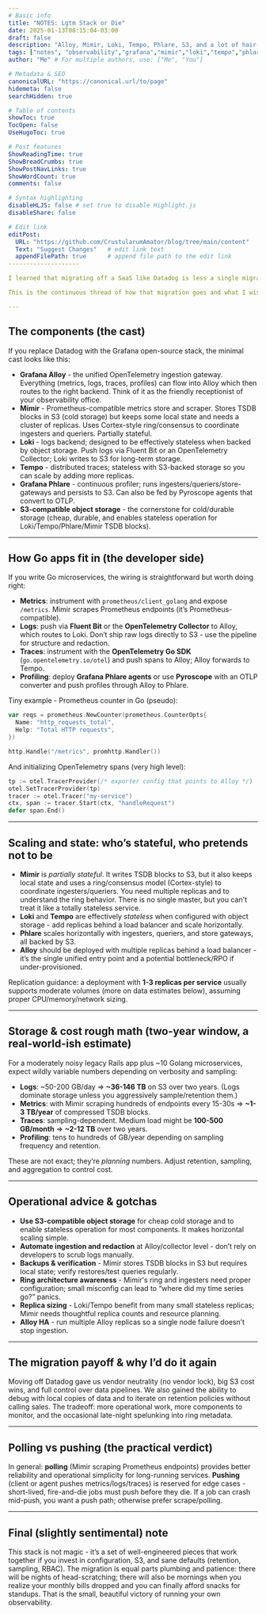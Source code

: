 ```yaml
---
# Basic info
title: "NOTES: Lgtm Stack or Die"
date: 2025-01-13T08:15:04-03:00
draft: false
description: "Alloy, Mimir, Loki, Tempo, Phlare, S3, and a lot of hair-pulling"
tags: ["notes", "observability","grafana","mimir","loki","tempo","phlare","opentelemetry","prometheus","golang","datadog-migration"]
author: "Me" # For multiple authors, use: ["Me", "You"]

# Metadata & SEO
canonicalURL: "https://canonical.url/to/page"
hidemeta: false
searchHidden: true

# Table of contents
showToc: true
TocOpen: false
UseHugoToc: true

# Post features
ShowReadingTime: true
ShowBreadCrumbs: true
ShowPostNavLinks: true
ShowWordCount: true
comments: false

# Syntax highlighting
disableHLJS: false # set true to disable Highlight.js
disableShare: false

# Edit link
editPost:
  URL: "https://github.com/CrustularumAmator/blog/tree/main/content"
  Text: "Suggest Changes"   # edit link text
  appendFilePath: true      # append file path to the edit link
--------------------

I learned that migrating off a SaaS like Datadog is less a single migration task and more a personality transplant for your infra team. You’re trading a polished one-click thing for a constellation of components that each have opinions, needs, and a flair for dramatic failure modes. But if you survive the awkward first semester, you end up with vendor-neutral observability, much cheaper S3 storage bills, and dashboards you actually control.

This is the continuous thread of how that migration goes and what I wish someone had told me before I began wrestling with buckets, rings, and ingestion gateways.

---
```


## The components (the cast)

If you replace Datadog with the Grafana open-source stack, the minimal cast looks like this:

* **Grafana Alloy** - the unified OpenTelemetry ingestion gateway. Everything (metrics, logs, traces, profiles) can flow into Alloy which then routes to the right backend. Think of it as the friendly receptionist of your observability office.
* **Mimir** - Prometheus-compatible metrics store and scraper. Stores TSDB blocks in S3 (cold storage) but keeps some local state and needs a cluster of replicas. Uses Cortex-style ring/consensus to coordinate ingesters and queriers. Partially stateful.
* **Loki** - logs backend; designed to be effectively stateless when backed by object storage. Push logs via Fluent Bit or an OpenTelemetry Collector; Loki writes to S3 for long-term storage.
* **Tempo** - distributed traces; stateless with S3-backed storage so you can scale by adding more replicas.
* **Grafana Phlare** - continuous profiler; runs ingesters/queriers/store-gateways and persists to S3. Can also be fed by Pyroscope agents that convert to OTLP.
* **S3-compatible object storage** - the cornerstone for cold/durable storage (cheap, durable, and enables stateless operation for Loki/Tempo/Phlare/Mimir TSDB blocks).

---

## How Go apps fit in (the developer side)

If you write Go microservices, the wiring is straightforward but worth doing right:

* **Metrics**: instrument with `prometheus/client_golang` and expose `/metrics`. Mimir scrapes Prometheus endpoints (it’s Prometheus-compatible).
* **Logs**: push via **Fluent Bit** or the **OpenTelemetry Collector** to Alloy, which routes to Loki. Don’t ship raw logs directly to S3 - use the pipeline for structure and redaction.
* **Traces**: instrument with the **OpenTelemetry Go SDK** (`go.opentelemetry.io/otel`) and push spans to Alloy; Alloy forwards to Tempo.
* **Profiling**: deploy **Grafana Phlare agents** or use **Pyroscope** with an OTLP converter and push profiles through Alloy to Phlare.

Tiny example - Prometheus counter in Go (pseudo):

```go
var reqs = prometheus.NewCounter(prometheus.CounterOpts{
  Name: "http_requests_total",
  Help: "Total HTTP requests",
})

http.Handle("/metrics", promhttp.Handler())
```

And initializing OpenTelemetry spans (very high level):

```go
tp := otel.TracerProvider(/* exporter config that points to Alloy */)
otel.SetTracerProvider(tp)
tracer := otel.Tracer("my-service")
ctx, span := tracer.Start(ctx, "handleRequest")
defer span.End()
```

---

## Scaling and state: who’s stateful, who pretends not to be

* **Mimir** is *partially stateful*. It writes TSDB blocks to S3, but it also keeps local state and uses a ring/consensus model (Cortex-style) to coordinate ingesters/queriers. You need multiple replicas and to understand the ring behavior. There is no single master, but you can't treat it like a totally stateless service.
* **Loki** and **Tempo** are effectively *stateless* when configured with object storage - add replicas behind a load balancer and scale horizontally.
* **Phlare** scales horizontally with ingesters, queriers, and store gateways, all backed by S3.
* **Alloy** should be deployed with multiple replicas behind a load balancer - it’s the single unified entry point and a potential bottleneck/RPO if under-provisioned.

Replication guidance: a deployment with **1-3 replicas per service** usually supports moderate volumes (more on data estimates below), assuming proper CPU/memory/network sizing.

---

## Storage & cost rough math (two-year window, a real-world-ish estimate)

For a moderately noisy legacy Rails app plus \~10 Golang microservices, expect wildly variable numbers depending on verbosity and sampling:

* **Logs**: \~50-200 GB/day ⇒ **\~36-146 TB** on S3 over two years. (Logs dominate storage unless you aggressively sample/retention them.)
* **Metrics**: with Mimir scraping hundreds of endpoints every 15-30s ⇒ **\~1-3 TB/year** of compressed TSDB blocks.
* **Traces**: sampling-dependent. Medium load might be **100-500 GB/month** ⇒ **\~2-12 TB** over two years.
* **Profiling**: tens to hundreds of GB/year depending on sampling frequency and retention.

These are not exact; they’re *planning* numbers. Adjust retention, sampling, and aggregation to control cost.

---

## Operational advice & gotchas

* **Use S3-compatible object storage** for cheap cold storage and to enable stateless operation for most components. It makes horizontal scaling simple.
* **Automate ingestion and redaction** at Alloy/collector level - don’t rely on developers to scrub logs manually.
* **Backups & verification** - Mimir stores TSDB blocks in S3 but requires local state; verify restores/test queries regularly.
* **Ring architecture awareness** - Mimir's ring and ingesters need proper configuration; small misconfig can lead to “where did my time series go?” panics.
* **Replica sizing** - Loki/Tempo benefit from many small stateless replicas; Mimir needs thoughtful replica counts and resource planning.
* **Alloy HA** - run multiple Alloy replicas so a single node failure doesn’t stop ingestion.

---

## The migration payoff & why I’d do it again

Moving off Datadog gave us vendor neutrality (no vendor lock), big S3 cost wins, and full control over data pipelines. We also gained the ability to debug with local copies of data and to iterate on retention policies without calling sales. The tradeoff: more operational work, more components to monitor, and the occasional late-night spelunking into ring metadata.

---

## Polling vs pushing (the practical verdict)

In general: **polling** (Mimir scraping Prometheus endpoints) provides better reliability and operational simplicity for long-running services. **Pushing** (client or agent pushes metrics/logs/traces) is reserved for edge cases - short-lived, fire-and-die jobs must push before they die. If a job can crash mid-push, you want a push path; otherwise prefer scrape/polling.

---

## Final (slightly sentimental) note

This stack is not magic - it’s a set of well-engineered pieces that work together if you invest in configuration, S3, and sane defaults (retention, sampling, RBAC). The migration is equal parts plumbing and patience: there will be nights of head-scratching; there will also be mornings when you realize your monthly bills dropped and you can finally afford snacks for standups. That is the small, beautiful victory of running your own observability.
